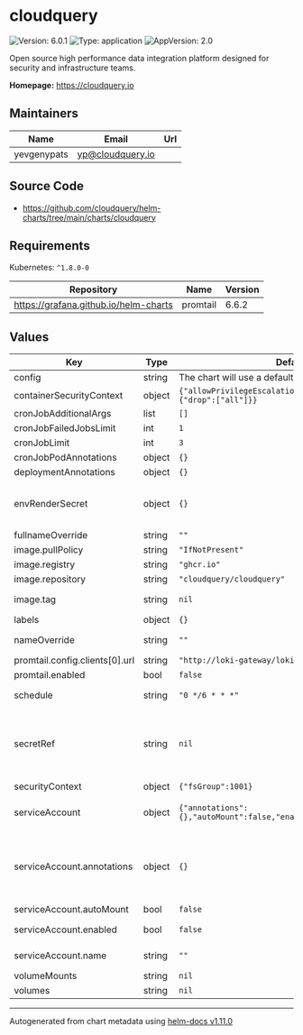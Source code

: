 # cloudquery

![Version: 6.0.1](https://img.shields.io/badge/Version-6.0.1-informational?style=flat-square) ![Type: application](https://img.shields.io/badge/Type-application-informational?style=flat-square) ![AppVersion: 2.0](https://img.shields.io/badge/AppVersion-2.0-informational?style=flat-square)

Open source high performance data integration platform designed for security and infrastructure teams.

**Homepage:** <https://cloudquery.io>

## Maintainers

| Name | Email | Url |
| ---- | ------ | --- |
| yevgenypats | <yp@cloudquery.io> |  |

## Source Code

* <https://github.com/cloudquery/helm-charts/tree/main/charts/cloudquery>

## Requirements

Kubernetes: `^1.8.0-0`

| Repository | Name | Version |
|------------|------|---------|
| https://grafana.github.io/helm-charts | promtail | 6.6.2 |

## Values

| Key | Type | Default | Description |
|-----|------|---------|-------------|
| config | string | The chart will use a default CloudQuery aws config | CloudQuery cloudquery.yml content |
| containerSecurityContext | object | `{"allowPrivilegeEscalation":false,"capabilities":{"drop":["all"]}}` | Container security context |
| cronJobAdditionalArgs | list | `[]` |  |
| cronJobFailedJobsLimit | int | `1` | Number of failed cronjobs to retain. |
| cronJobLimit | int | `3` | Number of successful cronjobs to retain. |
| cronJobPodAnnotations | object | `{}` |  |
| deploymentAnnotations | object | `{}` |  |
| envRenderSecret | object | `{}` | Sensible environment variables that will be rendered as new secret object This can be useful for auth tokens, etc Make sure not to commit sensitive values to git!! Better use AWS Secret manager (or any other) |
| fullnameOverride | string | `""` |  |
| image.pullPolicy | string | `"IfNotPresent"` |  |
| image.registry | string | `"ghcr.io"` |  |
| image.repository | string | `"cloudquery/cloudquery"` |  |
| image.tag | string | `nil` | Overrides the image tag whose default is the chart appVersion |
| labels | object | `{}` |  |
| nameOverride | string | `""` | Partially override common.names.fullname template (will maintain the release name) |
| promtail.config.clients[0].url | string | `"http://loki-gateway/loki/api/v1/push"` |  |
| promtail.enabled | bool | `false` |  |
| schedule | string | `"0 */6 * * *"` | Schedule fetch time Every 6 hours. More information at: https://crontab.guru/#0_0_*_*_* |
| secretRef | string | `nil` | Reference to an external secret that contains sensible environment variables This option is useful to avoid store sensitive values in Git. You need to create the secret manually and reference it. If secretRef is used, the envRenderSecret parameter will be omitted (in case that it has content). |
| securityContext | object | `{"fsGroup":1001}` | Pod security context |
| serviceAccount | object | `{"annotations":{},"autoMount":false,"enabled":false,"name":""}` | Pod Service Account ref: https://kubernetes.io/docs/tasks/configure-pod-container/configure-service-account/ |
| serviceAccount.annotations | object | `{}` | Additional custom annotations for the ServiceAccount to associate an AWS IAM role with service-account you need to add the following annotations. For more info checkout: https://docs.aws.amazon.com/eks/latest/userguide/specify-service-account-role.html eks.amazonaws.com/role-arn: arn:aws:iam::ACCOUNT_ID:role/ROLE |
| serviceAccount.autoMount | bool | `false` | Auto-mount the service account token in the pod |
| serviceAccount.enabled | bool | `false` | Enable service account (Note: Service Account will only be automatically created if `serviceAccount.name` is not set) |
| serviceAccount.name | string | `""` | Name of an already existing service account. Setting this value disables the automatic service account creation |
| volumeMounts | string | `nil` |  |
| volumes | string | `nil` |  |

----------------------------------------------
Autogenerated from chart metadata using [helm-docs v1.11.0](https://github.com/norwoodj/helm-docs/releases/v1.11.0)
